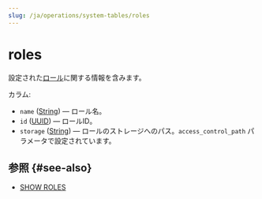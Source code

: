 ```yaml
---
slug: /ja/operations/system-tables/roles
---
```

# roles

設定された[ロール](../../guides/sre/user-management/index.md#role-management)に関する情報を含みます。

カラム:

- `name` ([String](../../sql-reference/data-types/string.md)) — ロール名。
- `id` ([UUID](../../sql-reference/data-types/uuid.md)) — ロールID。
- `storage` ([String](../../sql-reference/data-types/string.md)) — ロールのストレージへのパス。`access_control_path` パラメータで設定されています。

## 参照 {#see-also}

- [SHOW ROLES](../../sql-reference/statements/show.md#show-roles-statement)
